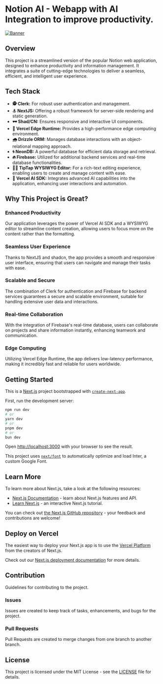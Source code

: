 # Notion AI - Webapp with AI Integration to improve productivity.

[![Banner](https://i.postimg.cc/SKCVFT9X/0c265328-9642-4778-8089-0fb129ea7314.webp)](https://postimg.cc/94XyyBJV)

## Overview
This project is a streamlined version of the popular Notion web application, designed to enhance productivity and information management. It integrates a suite of cutting-edge technologies to deliver a seamless, efficient, and intelligent user experience.

## Tech Stack
- **🕵️ Clerk:** For robust user authentication and management.
- **⚓ NextJS:** Offering a robust framework for server-side rendering and static generation.
- **🕶️ Shad/CN:** Ensures responsive and interactive UI components.
- **💨 Vercel Edge Runtime:** Provides a high-performance edge computing environment.
- **🌧️ Drizzle ORM:** Manages database interactions with an object-relational mapping approach.
- **🌀 NeonDB:** A powerful database for efficient data storage and retrieval.
- **🔥 Firebase:** Utilized for additional backend services and real-time database functionalities.
- **💁‍♂️ TipTap WYSIWYG Editor:** For a rich-text editing experience, enabling users to create and manage content with ease.
- **🦫 Vercel AI SDK:** Integrates advanced AI capabilities into the application, enhancing user interactions and automation.

## Why This Project is Great?

### Enhanced Productivity
Our application leverages the power of Vercel AI SDK and a WYSIWYG editor to streamline content creation, allowing users to focus more on the content rather than the formatting.

### Seamless User Experience
Thanks to NextJS and shadcn, the app provides a smooth and responsive user interface, ensuring that users can navigate and manage their tasks with ease.

### Scalable and Secure
The combination of Clerk for authentication and Firebase for backend services guarantees a secure and scalable environment, suitable for handling extensive user data and interactions.

### Real-time Collaboration
With the integration of Firebase's real-time database, users can collaborate on projects and share information instantly, enhancing teamwork and communication.

### Edge Computing
Utilizing Vercel Edge Runtime, the app delivers low-latency performance, making it incredibly fast and reliable for users worldwide.

## Getting Started
This is a [Next.js](https://nextjs.org/) project bootstrapped with [`create-next-app`](https://github.com/vercel/next.js/tree/canary/packages/create-next-app).

First, run the development server:

```bash
npm run dev
# or
yarn dev
# or
pnpm dev
# or
bun dev
```

Open [http://localhost:3000](http://localhost:3000) with your browser to see the result.

This project uses [`next/font`](https://nextjs.org/docs/basic-features/font-optimization) to automatically optimize and load Inter, a custom Google Font.

## Learn More

To learn more about Next.js, take a look at the following resources:

- [Next.js Documentation](https://nextjs.org/docs) - learn about Next.js features and API.
- [Learn Next.js](https://nextjs.org/learn) - an interactive Next.js tutorial.

You can check out [the Next.js GitHub repository](https://github.com/vercel/next.js/) - your feedback and contributions are welcome!

## Deploy on Vercel

The easiest way to deploy your Next.js app is to use the [Vercel Platform](https://vercel.com/new?utm_medium=default-template&filter=next.js&utm_source=create-next-app&utm_campaign=create-next-app-readme) from the creators of Next.js.

Check out our [Next.js deployment documentation](https://nextjs.org/docs/deployment) for more details.

## Contribution
Guidelines for contributing to the project.

### Issues
Issues are created to keep track of tasks, enhancements, and bugs for the project.

### Pull Requests
Pull Requests are created to merge changes from one branch to another branch.

## License
This project is licensed under the MIT License - see the [LICENSE](LICENSE) file for details.

